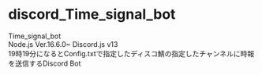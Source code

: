 # discord_Time_signal_bot
Time_signal_bot
<br>
Node.js Ver.16.6.0~   Discord.js v13
<br>
19時19分になるとConfig.txtで指定したディスコ鯖の指定したチャンネルに時報を送信するDiscord Bot
